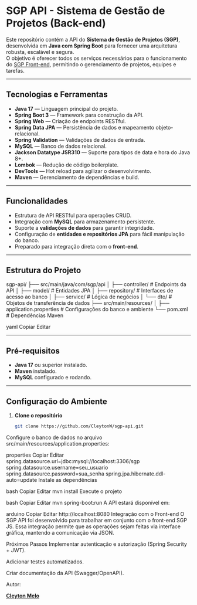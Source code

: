 # SGP API - Sistema de Gestão de Projetos (Back-end)

Este repositório contém a API do **Sistema de Gestão de Projetos (SGP)**, desenvolvida em **Java com Spring Boot** para fornecer uma arquitetura robusta, escalável e segura.  
O objetivo é oferecer todos os serviços necessários para o funcionamento do [SGP Front-end](https://github.com/CleytonW/sgp-js), permitindo o gerenciamento de projetos, equipes e tarefas.

---

## Tecnologias e Ferramentas

- **Java 17** — Linguagem principal do projeto.
- **Spring Boot 3** — Framework para construção da API.
- **Spring Web** — Criação de endpoints RESTful.
- **Spring Data JPA** — Persistência de dados e mapeamento objeto-relacional.
- **Spring Validation** — Validações de dados de entrada.
- **MySQL** — Banco de dados relacional.
- **Jackson Datatype JSR310** — Suporte para tipos de data e hora do Java 8+.
- **Lombok** — Redução de código boilerplate.
- **DevTools** — Hot reload para agilizar o desenvolvimento.
- **Maven** — Gerenciamento de dependências e build.

---

## Funcionalidades

- Estrutura de API RESTful para operações CRUD.
- Integração com **MySQL** para armazenamento persistente.
- Suporte a **validações de dados** para garantir integridade.
- Configuração de **entidades e repositórios JPA** para fácil manipulação do banco.
- Preparado para integração direta com o **front-end**.

---

## Estrutura do Projeto

sgp-api/
├── src/main/java/com/sgp/api
│ ├── controller/ # Endpoints da API
│ ├── model/ # Entidades JPA
│ ├── repository/ # Interfaces de acesso ao banco
│ ├── service/ # Lógica de negócios
│ └── dto/ # Objetos de transferência de dados
├── src/main/resources/
│ ├── application.properties # Configurações do banco e ambiente
└── pom.xml # Dependências Maven

yaml
Copiar
Editar

---

## Pré-requisitos

- **Java 17** ou superior instalado.
- **Maven** instalado.
- **MySQL** configurado e rodando.

---

## Configuração do Ambiente

1. **Clone o repositório**
   ```bash
   git clone https://github.com/CleytonW/sgp-api.git
Configure o banco de dados no arquivo src/main/resources/application.properties:

properties
Copiar
Editar
spring.datasource.url=jdbc:mysql://localhost:3306/sgp
spring.datasource.username=seu_usuario
spring.datasource.password=sua_senha
spring.jpa.hibernate.ddl-auto=update
Instale as dependências

bash
Copiar
Editar
mvn install
Execute o projeto

bash
Copiar
Editar
mvn spring-boot:run
A API estará disponível em:

arduino
Copiar
Editar
http://localhost:8080
Integração com o Front-end
O SGP API foi desenvolvido para trabalhar em conjunto com o front-end SGP JS.
Essa integração permite que as operações sejam feitas via interface gráfica, mantendo a comunicação via JSON.

Próximos Passos
Implementar autenticação e autorização (Spring Security + JWT).

Adicionar testes automatizados.

Criar documentação da API (Swagger/OpenAPI).

Autor:

[**Cleyton Melo**](https://github.com/CleytonW)